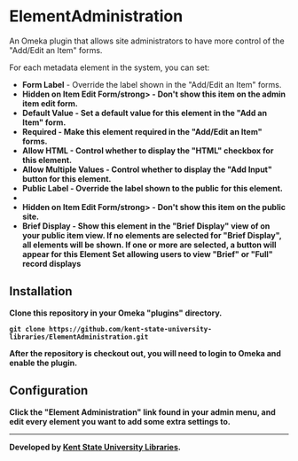 # ElementAdministration

An Omeka plugin that allows site administrators to have more control of the "Add/Edit an Item" forms.

For each metadata element in the system, you can set:
<ul>
  <li>
    <strong>Form Label</strong> -
    <span>Override the label shown in the "Add/Edit an Item" forms.</span>
  </li>
  <li>
    <strong>Hidden on Item Edit Form/strong> -
    <span>Don't show this item on the admin item edit form.</span>
  </li>
  <li>
    <strong>Default Value</strong> -
    <span>Set a default value for this element in the "Add an Item" form.</span>
  </li>
  <li>
    <strong>Required</strong> -
    <span>Make this element required in the "Add/Edit an Item" forms.</span>
  </li>
  <li>
    <strong>Allow HTML</strong> -
    <span>Control whether to display the "HTML" checkbox for this element.</span>
  </li>
  <li>
    <strong>Allow Multiple Values</strong> -
    <span>Control whether to display the "Add Input" button for this element.</span>
  </li>
  <li>
    <strong>Public Label</strong> -
    <span>Override the label shown to the public for this element.</span>
  </li>
  <li>
  <li>
    <strong>Hidden on Item Edit Form/strong> -
    <span>Don't show this item on the public site.</span>
  </li>
  <li>
    <strong>Brief Display</strong> -
    <span>Show this element in the "Brief Display" view of on your public item view.
      If no elements are selected for "Brief Display", all elements will be shown.
      If one or more are selected, a button will appear for this Element Set allowing users to view "Brief" or "Full" record displays
    </span>
  </li>
</ul>


## Installation

Clone this repository in your Omeka "plugins" directory.

```
git clone https://github.com/kent-state-university-libraries/ElementAdministration.git
```

After the repository is checkout out, you will need to login to Omeka and enable
the plugin.


## Configuration

Click the "Element Administration" link found in your admin menu, and edit every element you want to add some extra settings to.

------

Developed by [Kent State University Libraries](http://www.library.kent.edu).
